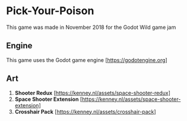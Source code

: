 # Pick-Your-Poison

This game was made in November 2018 for the Godot Wild game jam

## Engine

This game uses the Godot game engine [https://godotengine.org]

## Art

1. **Shooter Redux** [https://kenney.nl/assets/space-shooter-redux]
2. **Space Shooter Extension** [https://kenney.nl/assets/space-shooter-extension]
3. **Crosshair Pack** [https://kenney.nl/assets/crosshair-pack]